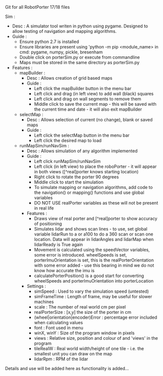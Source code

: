 Git for all RobotPorter 17/18 files

Sim :
  - Desc      : A simulator tool writen in python using pygame. Designed to allow testing of navigation and mapping algorithms.
  - Guide  :
    - Ensure python 2.7 is installed
    - Ensure libraries are present using 'python -m pip <module_name> in cmd: pygame, numpy, pickle, bresenham
    - Double click on porterSim.py or execute from commandline
    - Maps must be stored in the same directory as porterSim.py
  - Features  :
    - mapBuilder :
      - Desc  : Allows creation of grid based maps
      - Guide : 
        - Left click the mapBuilder button in the menu bar
        - Left click and drag (in left view) to add wall (black) squares
        - Left click and drag on wall segments to remove them
        - Middle click to save the current map - this will be saved with the current time and date - it will also exit mapBuilder
    - selectMap :
       - Desc : Allows selection of current (no change), blank or saved maps
       - Guide :
         - Left click the selectMap button in the menu bar
         - Left click the desired map to load
    - runMapSim/runNavSim :
      - Desc : Allows simulation of any algorithm implemented
      - Guide :
        - Left click runMapSim/runNavSim
        - Left click (in left view) to place the roboPorter - it will appear in both views ([^real]porter knows starting location)
        - Right click to rotate the porter 90 degrees
        - Middle click to start the simulation
        - To simulate mapping or navigation algorithms, add code to the navigation() or mapping() functions and use global variables
        - DO NOT USE realPorter variables as these will not be present in real life
      - Features :
        - Draws view of real porter and [^real]porter to show accuracy of positioning
        - Simulates lidar and shows scan lines - to use, set global variable lidarRun to a or a100 to do a 360 scan or scan one    location.
          Data will appear in lidarAngles and lidarMap when lidarReady is True again
        - Movement is calculated using the speedVector variables, some error is introduced. wheelSpeeds is set, porterImuOrientation is           set, this is the realPorterOrientation with some error added - use this bearing in mind we do not know how accurate the imu is
        - calculatePorterPosition() is a good start for converting wheelSpeeds and porterImuOrientation into porterLocation
      - Settings :
        - simSpeed        : Used to vary the simulation speed (untested)
        - simFrameTime    : Length of frame, may be useful for slower machines
        - scale           : The number of real world cm per pixel
        - realPorterSize  : [x,y] the size of the porter in cm
        - (wheel|orientation|encoder)Error : percentage error included when calculating values
        - font            : Font used in menu
        - winX, winY      : Size of the program window in pixels
        - views           : Relative size, position and colour of and 'views' in the program
        - tileRealW       : Real world width/height of one tile - i.e. the smallest unit you can draw on the map
        - lidarRpm        : RPM of the lidar

Details and use will be added here as functionality is added...


